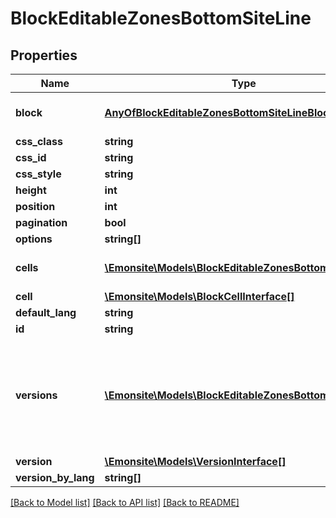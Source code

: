 # BlockEditableZonesBottomSiteLine

## Properties
Name | Type | Description | Notes
------------ | ------------- | ------------- | -------------
**block** | [**AnyOfBlockEditableZonesBottomSiteLineBlock**](AnyOfBlockEditableZonesBottomSiteLineBlock.md) | FAIRE LE MAPPING DANS L&#x27;ENTITY | [optional] 
**css_class** | **string** |  | [optional] 
**css_id** | **string** |  | [optional] 
**css_style** | **string** |  | [optional] 
**height** | **int** |  | [optional] 
**position** | **int** |  | [optional] 
**pagination** | **bool** |  | [optional] 
**options** | **string[]** |  | [optional] 
**cells** | [**\Emonsite\Models\BlockEditableZonesBottomSiteCell[]**](BlockEditableZonesBottomSiteCell.md) | FAIRE LE MAPPING DANS L&#x27;ENTITY | [optional] 
**cell** | [**\Emonsite\Models\BlockCellInterface[]**](BlockCellInterface.md) |  | [optional] 
**default_lang** | **string** |  | [optional] 
**id** | **string** |  | [optional] 
**versions** | [**\Emonsite\Models\BlockEditableZonesBottomSiteLineV[]**](BlockEditableZonesBottomSiteLineV.md) | IMPLEMENTEZ le mapping dans l&#x27;entity TODO trouver comment le faire dynamiquement avec un listener doctrine | [optional] 
**version** | [**\Emonsite\Models\VersionInterface[]**](VersionInterface.md) |  | [optional] 
**version_by_lang** | **string[]** |  | [optional] 

[[Back to Model list]](../../README.md#documentation-for-models) [[Back to API list]](../../README.md#documentation-for-api-endpoints) [[Back to README]](../../README.md)

